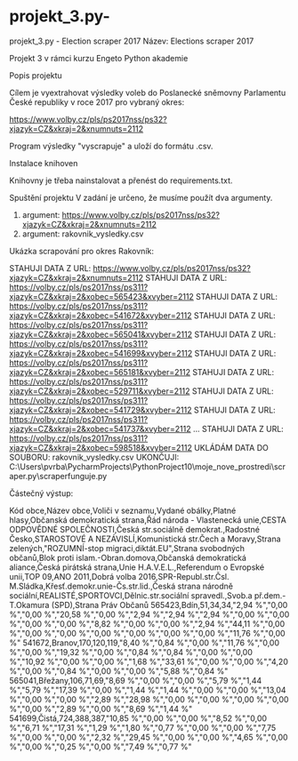 # projekt_3.py-
projekt_3.py - Election scraper 2017
Název: Elections scraper 2017 

Projekt 3 v rámci kurzu Engeto Python akademie 

Popis projektu

Cílem je vyextrahovat výsledky voleb do Poslanecké sněmovny Parlamentu České republiky v roce 2017
pro vybraný okres: 

https://www.volby.cz/pls/ps2017nss/ps32?xjazyk=CZ&xkraj=2&xnumnuts=2112 

Program výsledky "vyscrapuje" a uloží do formátu .csv.

Instalace knihoven

Knihovny je třeba nainstalovat a přenést do requirements.txt.

Spuštění projektu
V zadání je určeno, že musíme použít dva argumenty.

1. argument: https://www.volby.cz/pls/ps2017nss/ps32?xjazyk=CZ&xkraj=2&xnumnuts=2112 
2. argument: rakovnik_vysledky.csv

Ukázka scrapování pro okres Rakovník:

STAHUJI DATA Z URL: https://www.volby.cz/pls/ps2017nss/ps32?xjazyk=CZ&xkraj=2&xnumnuts=2112
STAHUJI DATA Z URL: https://volby.cz/pls/ps2017nss/ps311?xjazyk=CZ&xkraj=2&xobec=565423&xvyber=2112
STAHUJI DATA Z URL: https://volby.cz/pls/ps2017nss/ps311?xjazyk=CZ&xkraj=2&xobec=541672&xvyber=2112
STAHUJI DATA Z URL: https://volby.cz/pls/ps2017nss/ps311?xjazyk=CZ&xkraj=2&xobec=565041&xvyber=2112
STAHUJI DATA Z URL: https://volby.cz/pls/ps2017nss/ps311?xjazyk=CZ&xkraj=2&xobec=541699&xvyber=2112
STAHUJI DATA Z URL: https://volby.cz/pls/ps2017nss/ps311?xjazyk=CZ&xkraj=2&xobec=565181&xvyber=2112
STAHUJI DATA Z URL: https://volby.cz/pls/ps2017nss/ps311?xjazyk=CZ&xkraj=2&xobec=529711&xvyber=2112
STAHUJI DATA Z URL: https://volby.cz/pls/ps2017nss/ps311?xjazyk=CZ&xkraj=2&xobec=541729&xvyber=2112
STAHUJI DATA Z URL: https://volby.cz/pls/ps2017nss/ps311?xjazyk=CZ&xkraj=2&xobec=541737&xvyber=2112
...
STAHUJI DATA Z URL: https://volby.cz/pls/ps2017nss/ps311?xjazyk=CZ&xkraj=2&xobec=598518&xvyber=2112
UKLÁDÁM DATA DO SOUBORU: rakovnik_vysledky.csv
UKONČUJI: C:\Users\pvrba\PycharmProjects\PythonProject10\moje_nove_prostredi\scraper.py\scraperfunguje.py


Částečný výstup:

Kód obce,Název obce,Voliči v seznamu,Vydané obálky,Platné hlasy,Občanská demokratická strana,Řád národa - Vlastenecká unie,CESTA ODPOVĚDNÉ SPOLEČNOSTI,Česká str.sociálně demokrat.,Radostné Česko,STAROSTOVÉ A NEZÁVISLÍ,Komunistická str.Čech a Moravy,Strana zelených,"ROZUMNÍ-stop migraci,diktát.EU",Strana svobodných občanů,Blok proti islam.-Obran.domova,Občanská demokratická aliance,Česká pirátská strana,Unie H.A.V.E.L.,Referendum o Evropské unii,TOP 09,ANO 2011,Dobrá volba 2016,SPR-Republ.str.Čsl. M.Sládka,Křesť.demokr.unie-Čs.str.lid.,Česká strana národně sociální,REALISTÉ,SPORTOVCI,Dělnic.str.sociální spravedl.,Svob.a př.dem.-T.Okamura (SPD),Strana Práv Občanů
565423,Bdín,51,34,34,"2,94 %","0,00 %","0,00 %","20,58 %","0,00 %","2,94 %","2,94 %","2,94 %","0,00 %","0,00 %","0,00 %","0,00 %","8,82 %","0,00 %","0,00 %","2,94 %","44,11 %","0,00 %","0,00 %","0,00 %","0,00 %","0,00 %","0,00 %","0,00 %","11,76 %","0,00 %"
541672,Branov,170,120,119,"8,40 %","0,84 %","0,00 %","11,76 %","0,00 %","0,00 %","19,32 %","0,00 %","0,84 %","0,84 %","0,00 %","0,00 %","10,92 %","0,00 %","0,00 %","1,68 %","33,61 %","0,00 %","0,00 %","4,20 %","0,00 %","0,84 %","0,00 %","0,00 %","5,88 %","0,84 %"
565041,Břežany,106,71,69,"8,69 %","0,00 %","0,00 %","5,79 %","1,44 %","5,79 %","17,39 %","0,00 %","1,44 %","1,44 %","0,00 %","0,00 %","13,04 %","0,00 %","0,00 %","2,89 %","28,98 %","0,00 %","0,00 %","0,00 %","0,00 %","0,00 %","2,89 %","0,00 %","8,69 %","1,44 %"
541699,Čistá,724,388,387,"10,85 %","0,00 %","0,00 %","8,52 %","0,00 %","6,71 %","17,31 %","1,29 %","1,80 %","0,77 %","0,00 %","0,00 %","7,75 %","0,00 %","0,00 %","2,32 %","29,45 %","0,00 %","0,00 %","4,65 %","0,00 %","0,00 %","0,25 %","0,00 %","7,49 %","0,77 %"
